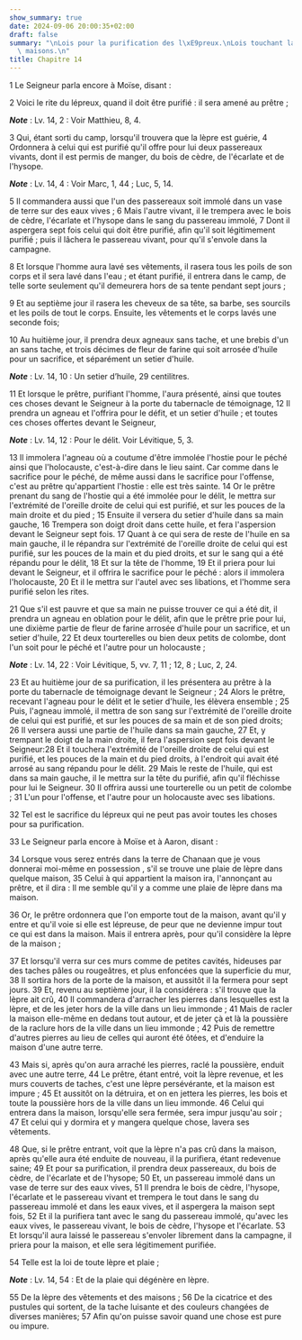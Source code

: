 ```yaml
---
show_summary: true
date: 2024-09-06 20:00:35+02:00
draft: false
summary: "\nLois pour la purification des l\xE9preux.\nLois touchant la l\xE8pre des\
  \ maisons.\n"
title: Chapitre 14
---
```





1 Le Seigneur parla encore à Moïse, disant :


2 Voici le rite du lépreux, quand il doit être purifié : il sera amené au prêtre ;

***Note*** :  Lv. 14, 2 : Voir Matthieu, 8, 4.

3 Qui, étant sorti du camp, lorsqu'il trouvera que la lèpre est guérie, 4 Ordonnera à celui qui est purifié qu'il offre pour lui deux passereaux vivants, dont il est permis de manger, du bois de cèdre, de l'écarlate et de l'hysope.

***Note*** :  Lv. 14, 4 : Voir Marc, 1, 44 ; Luc, 5, 14.

5 Il commandera aussi que l'un des passereaux soit immolé dans un vase de terre sur des eaux vives ; 6 Mais l'autre vivant, il le trempera avec le bois de cèdre, l'écarlate et l'hysope dans le sang du passereau immolé, 7 Dont il aspergera sept fois celui qui doit être purifié, afin qu'il soit légitimement purifié ; puis il lâchera le passereau vivant, pour qu'il s'envole dans la campagne.


8 Et lorsque l'homme aura lavé ses vêtements, il rasera tous les poils de son corps et il sera lavé dans l'eau ; et étant purifié, il entrera dans le camp, de telle sorte seulement qu'il demeurera hors de sa tente pendant sept jours ;


9 Et au septième jour il rasera les cheveux de sa tête, sa barbe, ses sourcils et les poils de tout le corps. Ensuite, les vêtements et le corps lavés une seconde fois;


10 Au huitième jour, il prendra deux agneaux sans tache, et une brebis d'un an sans tache, et trois décimes de fleur de farine qui soit arrosée d'huile pour un sacrifice, et séparément un setier d'huile.

***Note*** :  Lv. 14, 10 : Un setier d’huile, 29 centilitres.

11 Et lorsque le prêtre, purifiant l'homme, l'aura présenté, ainsi que toutes ces choses devant le Seigneur à la porte du tabernacle de témoignage, 12 Il prendra un agneau et l'offrira pour le défit, et un setier d'huile ; et toutes ces choses offertes devant le Seigneur,

***Note*** :  Lv. 14, 12 : Pour le délit. Voir Lévitique, 5, 3.

13 Il immolera l'agneau où a coutume d'être immolée l'hostie pour le péché ainsi que l'holocauste, c'est-à-dire dans le lieu saint. Car comme dans le sacrifice pour le péché, de même aussi dans le sacrifice pour l'offense, c'est au prêtre qu'appartient l'hostie : elle est très sainte. 14 Or le prêtre prenant du sang de l'hostie qui a été immolée pour le délit, le mettra sur l'extrémité de l'oreille droite de celui qui est purifié, et sur les pouces de la main droite et du pied ; 15 Ensuite il versera du setier d'huile dans sa main gauche, 16 Trempera son doigt droit dans cette huile, et fera l'aspersion devant le Seigneur sept fois. 17 Quant à ce qui sera de reste de l'huile en sa main gauche, il le répandra sur l'extrémité de l'oreille droite de celui qui est purifié, sur les pouces de la main et du pied droits, et sur le sang qui a été répandu pour le délit, 18 Et sur la tête de l'homme, 19 Et il priera pour lui devant le Seigneur, et il offrira le sacrifice pour le péché : alors il immolera l'holocauste, 20 Et
il le mettra sur l'autel avec ses libations, et l'homme sera purifié selon les rites.


21 Que s'il est pauvre et que sa main ne puisse trouver ce qui a été dit, il prendra un agneau en oblation pour le délit, afin que le prêtre prie pour lui, une dixième partie de fleur de farine arrosée d'huile pour un sacrifice, et un setier d'huile, 22 Et deux tourterelles ou bien deux petits de colombe, dont l'un soit pour le péché et l'autre pour un holocauste ;

***Note*** :  Lv. 14, 22 : Voir Lévitique, 5, vv. 7, 11 ; 12, 8 ; Luc, 2, 24.

23 Et au huitième jour de sa purification, il les présentera au prêtre à la porte du tabernacle de témoignage devant le Seigneur ; 24 Alors le prêtre, recevant l'agneau pour le délit et le setier d'huile, les élèvera ensemble ; 25 Puis, l'agneau immolé, il mettra de son sang sur l'extrémité de l'oreille droite de celui qui est purifié, et sur les pouces de sa main et de son pied droits; 26 Il versera aussi une partie de l'huile dans sa main gauche, 27 Et, y trempant le doigt de la main droite, il fera l'aspersion sept fois devant le Seigneur:28 Et il touchera l'extrémité de l'oreille droite de celui qui est purifié, et les pouces de la main et du pied droits, à l'endroit qui avait été arrosé au sang répandu pour le délit. 29 Mais le reste de l'huile, qui est dans sa main gauche, il le mettra sur la tête du purifié, afin qu'il fléchisse pour lui le Seigneur. 30 Il offrira aussi une tourterelle ou un petit de colombe ; 31 L'un pour l'offense, et l'autre pour un holocauste avec ses libations.


32 Tel est le sacrifice du lépreux qui ne peut pas avoir toutes les choses pour sa purification.


33 Le Seigneur parla encore à Moïse et à Aaron, disant :


34 Lorsque vous serez entrés dans la terre de Chanaan que je vous donnerai moi-même en possession , s'il se trouve une plaie de lèpre dans quelque maison, 35 Celui à qui appartient la maison ira, l'annonçant au prêtre, et il dira : Il me semble qu'il y a comme une plaie de lèpre dans ma maison.


36 Or, le prêtre ordonnera que l'on emporte tout de la maison, avant qu'il y entre et qu'il voie si elle est lépreuse, de peur que ne devienne impur tout ce qui est dans la maison. Mais il entrera après, pour qu'il considère la lèpre de la maison ;


37 Et lorsqu'il verra sur ces murs comme de petites cavités, hideuses par des taches pâles ou rougeâtres, et plus enfoncées que la superficie du mur, 38 Il sortira hors de la porte de la maison, et aussitôt il la fermera pour sept jours. 39 Et, revenu au septième jour, il la considérera : s'il trouve que la lèpre ait crû, 40 Il commandera d'arracher les pierres dans lesquelles est la lèpre, et de les jeter hors de la ville dans un lieu immonde ; 41 Mais de racler la maison elle-même en dedans tout autour, et de jeter çà et là la poussière de la raclure hors de la ville dans un lieu immonde ; 42 Puis de remettre d'autres pierres au lieu de celles qui auront été ôtées, et d'enduire la maison d'une autre terre.


43 Mais si, après qu'on aura arraché les pierres, raclé la poussière, enduit avec une autre terre, 44 Le prêtre, étant entré, voit la lèpre revenue, et les murs couverts de taches, c'est une lèpre persévérante, et la maison est impure ; 45 Et aussitôt on la détruira, et on en jettera les pierres, les bois et toute la poussière hors de la ville dans un lieu immonde. 46 Celui qui entrera dans la maison, lorsqu'elle sera fermée, sera impur jusqu'au soir ; 47 Et celui qui y dormira et y mangera quelque chose, lavera ses vêtements.


48 Que, si le prêtre entrant, voit que la lèpre n'a pas crû dans la maison, après qu'elle aura été enduite de nouveau, il la purifiera, étant redevenue saine; 49 Et pour sa purification, il prendra deux passereaux, du bois de cèdre, de l'écarlate et de l'hysope; 50 Et, un passereau immolé dans un vase de terre sur des eaux vives, 51 Il prendra le bois de cèdre, l'hysope, l'écarlate et le passereau vivant et trempera le tout dans le sang du passereau immolé et dans les eaux vives, et il aspergera la maison sept fois, 52 Et il la purifiera tant avec le sang du passereau immolé, qu'avec les eaux vives, le passereau vivant, le bois de cèdre, l'hysope et l'écarlate. 53 Et lorsqu'il aura laissé le passereau s'envoler librement dans la campagne, il priera pour la maison, et elle sera légitimement purifiée.


54 Telle est la loi de toute lèpre et plaie ;

***Note*** :  Lv. 14, 54 : Et de la plaie qui dégénère en lèpre.

55 De la lèpre des vêtements et des maisons ; 56 De la cicatrice et des pustules qui sortent, de la tache luisante et des couleurs changées de diverses manières; 57 Afin qu'on puisse savoir quand une chose est pure ou impure.

